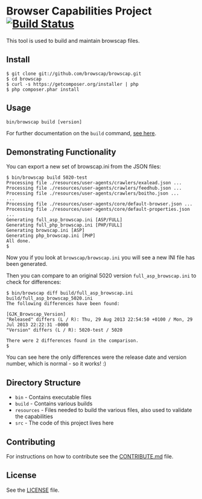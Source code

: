 Browser Capabilities Project [![Build Status](https://travis-ci.org/browscap/browscap.png?branch=master)](https://travis-ci.org/browscap/browscap)
============================

This tool is used to build and maintain browscap files.

## Install

```
$ git clone git://github.com/browscap/browscap.git
$ cd browscap
$ curl -s https://getcomposer.org/installer | php
$ php composer.phar install
```

## Usage

```
bin/browscap build [version]
```

For further documentation on the `build` command, [see here](https://github.com/browscap/browscap/wiki/Build-Command).

## Demonstrating Functionality

You can export a new set of browscap.ini from the JSON files:

```
$ bin/browscap build 5020-test
Processing file ./resources/user-agents/crawlers/exalead.json ...
Processing file ./resources/user-agents/crawlers/feedhub.json ...
Processing file ./resources/user-agents/crawlers/boitho.json ...
...
Processing file ./resources/user-agents/core/default-browser.json ...
Processing file ./resources/user-agents/core/default-properties.json ...
Generating full_asp_browscap.ini [ASP/FULL]
Generating full_php_browscap.ini [PHP/FULL]
Generating browscap.ini [ASP]
Generating php_browscap.ini [PHP]
All done.
$
```

Now you if you look at `browscap/browscap.ini` you will see a new INI file has been generated.

Then you can compare to an original 5020 version `full_asp_browscap.ini` to check for differences:

```
$ bin/browscap diff build/full_asp_browscap.ini build/full_asp_browscap_5020.ini
The following differences have been found:

[GJK_Browscap_Version]
"Released" differs (L / R): Thu, 29 Aug 2013 22:54:50 +0100 / Mon, 29 Jul 2013 22:22:31 -0000
"Version" differs (L / R): 5020-test / 5020

There were 2 differences found in the comparison.
$
```

You can see here the only differences were the release date and version number, which is normal - so it works! :)

## Directory Structure

* `bin` - Contains executable files
* `build` - Contains various builds
* `resources` - Files needed to build the various files, also used to validate the capabilities
* `src` - The code of this project lives here

## Contributing

For instructions on how to contribute see the [CONTRIBUTE.md](https://github.com/browscap/browscap/blob/master/CONTRIBUTE.md) file.

## License

See the [LICENSE](https://github.com/browscap/browscap/blob/master/LICENSE) file.
